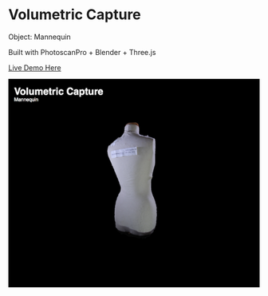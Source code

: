# Volumetric Capture 

Object: Mannequin

Built with PhotoscanPro + Blender + Three.js

[Live Demo Here](https://cvalenzuela.github.io/alt_docs/volumetric_capture/)

![demo](imgs/demo.png)




